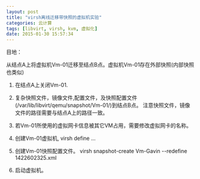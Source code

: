 ```yaml
---
layout: post
title: "virsh离线迁移带快照的虚拟机实验"
categories: 云计算
tags: [libvirt, virsh, kvm, 虚拟化]
date: 2015-01-30 15:57:34
---
```


目地：

从结点A上将虚拟机Vm-01迁移至结点B点。虚拟机Vm-01存在外部快照(内部快照也类似)

1. 在结点A上关闭Vm-01.

2. 复杂快照文件，镜像文件,配置文件，及快照配置文件(/var/lib/libvirt/qemu/snapshot/Vm-01/)到结点B点。
  注意快照文件，镜像文件的路径需要与结点A上的路径一致。

3. 若Vm-01所使用的虚拟网卡信息被其它VM占用，需要修改虚拟网卡的名称。

4. 创建Vm-01虚拟机, virsh define ...

5. 创建Vm-01快照配置文件。 virsh snapshot-create Vm-Gavin --redefine 1422602325.xml 

6. 启动虚拟机。
